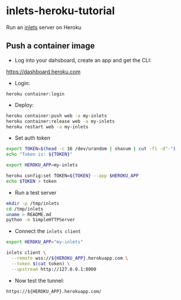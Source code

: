 # inlets-heroku-tutorial

Run an [inlets](https://inlets.dev/) server on Heroku

## Push a container image

* Log into your dahsboard, create an app and get the CLI:

https://dashboard.heroku.com

* Login:

```
heroku container:login
```

* Deploy:

```sh
heroku container:push web -a my-inlets
heroku container:release web -a my-inlets
heroku restart web -a my-inlets
```

* Set auth token

```sh
export TOKEN=$(head -c 16 /dev/urandom | shasum | cut -f1 -d"-")
echo "Token is: ${TOKEN}"

export HEROKU_APP=my-inlets

heroku config:set TOKEN=${TOKEN} --app $HEROKU_APP
echo $TOKEN > token
```

* Run a test server

```sh
mkdir -p /tmp/inlets
cd /tmp/inlets
uname > README.md
python -m SimpleHTTPServer
```

* Connect the `inlets client`

```sh
export HEROKU_APP="my-inlets"

inlets client \
  --remote wss://${HEROKU_APP}.herokuapp.com \
  --token $(cat token) \
  --upstream http://127.0.0.1:8000
```

* Now test the tunnel:

```
https://${HEROKU_APP}.herokuapp.com/
```

